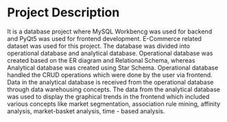 # Project Description

It is a database project where MySQL Workbencg was used for backend and PyQt5 was used for frontend development. E-Commerce related dataset was used for this project. The database was divided into operational database and analytical database. Operational database was created based on the ER diagram and Relational Schema, whereas Analytical database was created using Star Schema. Operational database handled the CRUD operations which were done by the user via frontend. Data in the analytical database is received from the operational database through data warehousing concepts. The data from the analytical database was used to display the graphical trends in the frontend which included various concepts like market segmentation, association rule mining, affinity analysis, market-basket analysis, time - based analysis.
